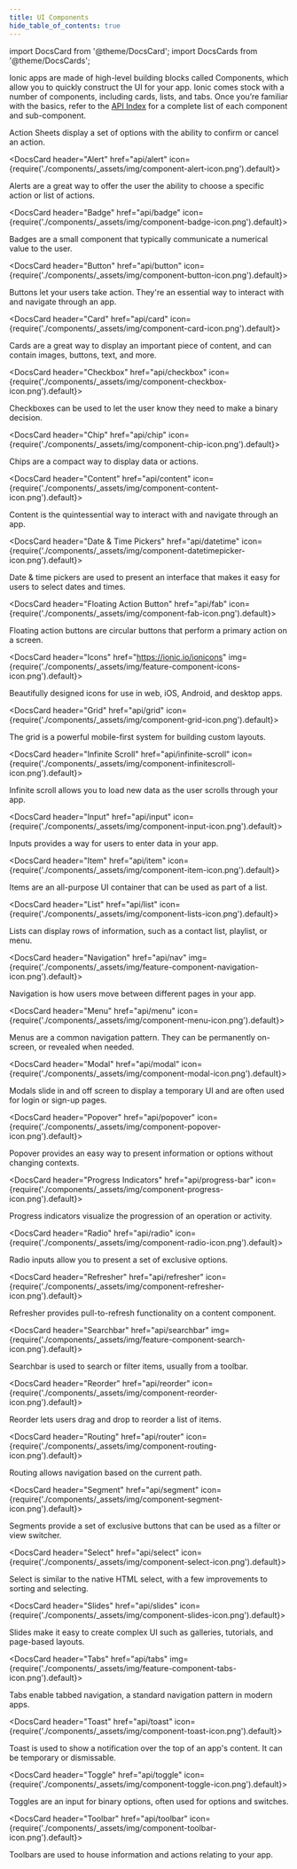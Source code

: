 ```yaml
---
title: UI Components
hide_table_of_contents: true
---
```


import DocsCard from '@theme/DocsCard';
import DocsCards from '@theme/DocsCards';

<head>
  <title>UI Components | User Interface Application Building Components</title>
  <meta name="description" content="Ionic Framework comes stock with a number of high-level UI components, including cards, lists, and tabs to quickly and easily build your app's user interface." />
  <style>{`
    :root {
      --doc-item-container-width: 60rem;
    }
  `}</style>
</head>

Ionic apps are made of high-level building blocks called Components, which allow you to quickly construct the UI for your app. Ionic comes stock with a number of components, including cards, lists, and tabs. Once you’re familiar with the basics, refer to the [API Index](api.md) for a complete list of each component and sub-component.

<intro-end />

<DocsCards>
  <DocsCard header="Action Sheet" href="api/action-sheet" img={require('./components/_assets/img/feature-component-actionsheet-icon.png').default}>
    <p>Action Sheets display a set of options with the ability to confirm or cancel an action.</p>
  </DocsCard>

  <DocsCard header="Alert" href="api/alert" icon={require('./components/_assets/img/component-alert-icon.png').default}>
    <p>Alerts are a great way to offer the user the ability to choose a specific action or list of actions.</p>
  </DocsCard>

  <DocsCard header="Badge" href="api/badge" icon={require('./components/_assets/img/component-badge-icon.png').default}>
    <p>Badges are a small component that typically communicate a numerical value to the user.</p>
  </DocsCard>

  <DocsCard header="Button" href="api/button" icon={require('./components/_assets/img/component-button-icon.png').default}>
    <p>Buttons let your users take action. They're an essential way to interact with and navigate through an app.</p>
  </DocsCard>

  <DocsCard header="Card" href="api/card" icon={require('./components/_assets/img/component-card-icon.png').default}>
    <p>Cards are a great way to display an important piece of content, and can contain images, buttons, text, and more.</p>
  </DocsCard>

  <DocsCard header="Checkbox" href="api/checkbox" icon={require('./components/_assets/img/component-checkbox-icon.png').default}>
    <p>Checkboxes can be used to let the user know they need to make a binary decision.</p>
  </DocsCard>

  <DocsCard header="Chip" href="api/chip" icon={require('./components/_assets/img/component-chip-icon.png').default}>
    <p>Chips are a compact way to display data or actions.</p>
  </DocsCard>

  <DocsCard header="Content" href="api/content" icon={require('./components/_assets/img/component-content-icon.png').default}>
    <p>Content is the quintessential way to interact with and navigate through an app.</p>
  </DocsCard>

  <DocsCard header="Date & Time Pickers" href="api/datetime" icon={require('./components/_assets/img/component-datetimepicker-icon.png').default}>
    <p>Date & time pickers are used to present an interface that makes it easy for users to select dates and times.</p>
  </DocsCard>

  <DocsCard header="Floating Action Button" href="api/fab" icon={require('./components/_assets/img/component-fab-icon.png').default}>
    <p>Floating action buttons are circular buttons that perform a primary action on a screen.</p>
  </DocsCard>

  <DocsCard header="Icons" href="https://ionic.io/ionicons" img={require('./components/_assets/img/feature-component-icons-icon.png').default}>
    <p>Beautifully designed icons for use in web, iOS, Android, and desktop apps.</p>
  </DocsCard>

  <DocsCard header="Grid" href="api/grid" icon={require('./components/_assets/img/component-grid-icon.png').default}>
    <p>The grid is a powerful mobile-first system for building custom layouts.</p>
  </DocsCard>

  <DocsCard header="Infinite Scroll" href="api/infinite-scroll" icon={require('./components/_assets/img/component-infinitescroll-icon.png').default}>
    <p>Infinite scroll allows you to load new data as the user scrolls through your app.</p>
  </DocsCard>

  <DocsCard header="Input" href="api/input" icon={require('./components/_assets/img/component-input-icon.png').default}>
    <p>Inputs provides a way for users to enter data in your app.</p>
  </DocsCard>

  <DocsCard header="Item" href="api/item" icon={require('./components/_assets/img/component-item-icon.png').default}>
    <p>Items are an all-purpose UI container that can be used as part of a list.</p>
  </DocsCard>

  <DocsCard header="List" href="api/list" icon={require('./components/_assets/img/component-lists-icon.png').default}>
    <p>Lists can display rows of information, such as a contact list, playlist, or menu.</p>
  </DocsCard>

  <DocsCard header="Navigation" href="api/nav" img={require('./components/_assets/img/feature-component-navigation-icon.png').default}>
    <p>Navigation is how users move between different pages in your app.</p>
  </DocsCard>

  <DocsCard header="Menu" href="api/menu" icon={require('./components/_assets/img/component-menu-icon.png').default}>
    <p>Menus are a common navigation pattern. They can be permanently on-screen, or revealed when needed.</p>
  </DocsCard>

  <DocsCard header="Modal" href="api/modal" icon={require('./components/_assets/img/component-modal-icon.png').default}>
    <p>Modals slide in and off screen to display a temporary UI and are often used for login or sign-up pages.</p>
  </DocsCard>

  <DocsCard header="Popover" href="api/popover" icon={require('./components/_assets/img/component-popover-icon.png').default}>
    <p>Popover provides an easy way to present information or options without changing contexts.</p>
  </DocsCard>

  <DocsCard header="Progress Indicators" href="api/progress-bar" icon={require('./components/_assets/img/component-progress-icon.png').default}>
    <p>Progress indicators visualize the progression of an operation or activity.</p>
  </DocsCard>

  <DocsCard header="Radio" href="api/radio" icon={require('./components/_assets/img/component-radio-icon.png').default}>
    <p>Radio inputs allow you to present a set of exclusive options.</p>
  </DocsCard>

  <DocsCard header="Refresher" href="api/refresher" icon={require('./components/_assets/img/component-refresher-icon.png').default}>
    <p>Refresher provides pull-to-refresh functionality on a content component.</p>
  </DocsCard>

  <DocsCard header="Searchbar" href="api/searchbar" img={require('./components/_assets/img/feature-component-search-icon.png').default}>
    <p>Searchbar is used to search or filter items, usually from a toolbar.</p>
  </DocsCard>

  <DocsCard header="Reorder" href="api/reorder" icon={require('./components/_assets/img/component-reorder-icon.png').default}>
    <p>Reorder lets users drag and drop to reorder a list of items.</p>
  </DocsCard>

  <DocsCard header="Routing" href="api/router" icon={require('./components/_assets/img/component-routing-icon.png').default}>
    <p>Routing allows navigation based on the current path.</p>
  </DocsCard>

  <DocsCard header="Segment" href="api/segment" icon={require('./components/_assets/img/component-segment-icon.png').default}>
    <p>Segments provide a set of exclusive buttons that can be used as a filter or view switcher.</p>
  </DocsCard>

  <DocsCard header="Select" href="api/select" icon={require('./components/_assets/img/component-select-icon.png').default}>
    <p>Select is similar to the native HTML select, with a few improvements to sorting and selecting.</p>
  </DocsCard>

  <DocsCard header="Slides" href="api/slides" icon={require('./components/_assets/img/component-slides-icon.png').default}>
    <p>Slides make it easy to create complex UI such as galleries, tutorials, and page-based layouts.</p>
  </DocsCard>

  <DocsCard header="Tabs" href="api/tabs" img={require('./components/_assets/img/feature-component-tabs-icon.png').default}>
    <p>Tabs enable tabbed navigation, a standard navigation pattern in modern apps.</p>
  </DocsCard>

  <DocsCard header="Toast" href="api/toast" icon={require('./components/_assets/img/component-toast-icon.png').default}>
    <p>Toast is used to show a notification over the top of an app's content. It can be temporary or dismissable.</p>
  </DocsCard>

  <DocsCard header="Toggle" href="api/toggle" icon={require('./components/_assets/img/component-toggle-icon.png').default}>
    <p>Toggles are an input for binary options, often used for options and switches.</p>
  </DocsCard>

  <DocsCard header="Toolbar" href="api/toolbar" icon={require('./components/_assets/img/component-toolbar-icon.png').default}>
    <p>Toolbars are used to house information and actions relating to your app.</p>
  </DocsCard>
</DocsCards>
